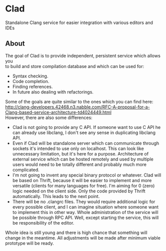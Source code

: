 Clad
====

Standalone Clang service for easier integration with various editors and IDEs


## About
The goal of Clad is to provide independent, persistent service which allows you  
to build and store compilation database and which can be used for:

* Syntax checking.
* Code completion.
* Finding references.
* In future also dealing with refactorings.

Some of the goals are quite similar to the ones which you can find here:  
http://clang-developers.42468.n3.nabble.com/RFC-A-proposal-for-a-Clang-based-service-architecture-td4024449.html  
However, there are also some differences:

* Clad is not going to provide any C API. If someone want to use C API he can already use libclang, 
  I don't see any sense in duplicating libclang API.
* Even if Clad will be standalone server which can communicate through sockets it's intended to use only on localhost.
  This can look like unnecessary limitation, but it's here for a purpose. Architecture of external service which can be 
  hosted remotely and used by multiple users would need to be totally different and probably much more complicated.
* I'm not going to invent any special binary protocol or whatever. Clad will be based on Thrift, because it will be 
  easier to implement and more versatile (clients for many languages for free). I'm aiming for 0 (zero) logic needed on
  the client side. Only the code provided by Thrift automatically. This leads to the next point.
* There will be no .clangrc files. They would require additional logic for every possible client, and I can imagine situation where someone 
  want to implement this in other way. Whole administration of the service will be possible through RPC API.
  Well, except starting the service, this will be responsibility of the editor.

Whole idea is still young and there is high chance that something will change in the meantime.
All adjustments will be made after minimum viable prototype will be ready.
